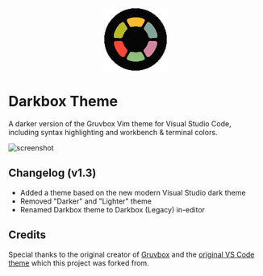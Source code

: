 <p align="center">
  <img src="https://raw.githubusercontent.com/bottledlactose/darkbox/develop/images/icon.png" alt="icon" />
</p>

# Darkbox Theme

A darker version of the Gruvbox Vim theme for Visual Studio Code, including syntax highlighting and workbench & terminal colors.

![screenshot](https://raw.githubusercontent.com/bottledlactose/vscode-darkbox/develop/images/screenshot.png)

## Changelog (v1.3)

- Added a theme based on the new modern Visual Studio dark theme
- Removed "Darker" and "Lighter" theme
- Renamed Darkbox theme to Darkbox (Legacy) in-editor

## Credits

Special thanks to the original creator of [Gruvbox](https://github.com/morhetz/gruvbox) and the [original VS Code theme](https://github.com/jdinhify/vscode-theme-gruvbox) which this project was forked from.
